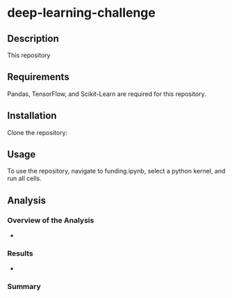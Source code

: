 # deep-learning-challenge
## Description
This repository 
## Requirements 
Pandas, TensorFlow, and Scikit-Learn are required for this repository.
## Installation
Clone the repository: 
## Usage
To use the repository, navigate to funding.ipynb, select a python kernel, and run all cells.
## Analysis 
### Overview of the Analysis
- 
### Results
* 
### Summary